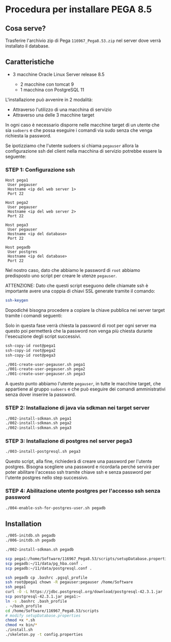 # Procedura per installare PEGA 8.5

## Cosa serve?

Trasferire l'archivio zip di Pega `116967_Pega8.53.zip` nel server dove verrà installato il database.

## Caratteristiche

  - 3 macchine Oracle Linux Server release 8.5

    - 2 macchine con tomcat 9
    - 1 macchina con PostgreSQL 11

L'installazione può avvenire in 2 modalità:

  - Attraverso l'utilizzo di una macchina di servizio
  - Attraverso una delle 3 macchine target

In ogni caso è necessario disporre nelle macchine target
di un utente che sia `sudoers` e che possa eseguire
i comandi via sudo senza che venga richiesta la password.

Se ipotizziamo che l'utente sudoers si chiama `pegauser`
allora la configurazione ssh del client nella macchina di servizio
potrebbe essere la seguente:

### STEP 1: Configurazione ssh

```ssh-config
Host pega1
 User pegauser
 Hostname <ip del web server 1>
 Port 22

Host pega2
 User pegauser
 Hostname <ip del web server 2>
 Port 22

Host pega3
 User pegauser
 Hostname <ip del database>
 Port 22

Host pegadb
 User postgres
 Hostname <ip del database>
 Port 22
```

Nel nostro caso, dato che abbiamo le password di `root`
abbiamo predisposto uno script per creare le utenze `pegauser`.

ATTENZIONE: Dato che questi script eseguono delle chiamate ssh
è importante avere una coppia di chiavi SSL generate tramite il comando:

```bash
ssh-keygen
```

Dopodiché bisogna procedere a copiare la chiave pubblica nei
server target tramite i comandi seguenti:

Solo in questa fase verrà chiesta la password di root per ogni
server ma questo poi permetterà che la password non venga più chiesta
durante l'esecuzione degli script successivi.

```bash
ssh-copy-id root@pega1
ssh-copy-id root@pega2
ssh-copy-id root@pega3
```

```bash
./001-create-user-pegauser.sh pega1
./001-create-user-pegauser.sh pega2
./001-create-user-pegauser.sh pega3
```

A questo punto abbiamo l'utente `pegauser`,
in tutte le macchine target,
che appartiene al gruppo `sudoers`
e che può eseguire dei comandi amministrativi
senza dover inserire la password.

### STEP 2: Installazione di java via sdkman nei target server

```bash
./002-install-sdkman.sh pega1
./002-install-sdkman.sh pega2
./002-install-sdkman.sh pega3
```

### STEP 3: Installazione di postgres nel server pega3

```bash
./003-install-postgresql.sh pega3
```

Questo script, alla fine, richiederà di creare una password per l'utente
postgres. Bisogna scegliere una password e ricordarla perché
servirà per poter abilitare l'accesso ssh tramite chiave ssh e senza password
per l'utente postgres nello step successivo.

### STEP 4: Abilitazione utente postgres per l'accesso ssh senza password

```bash
./004-enable-ssh-for-postgres-user.sh pegadb
```

## Installation

```bash
./005-initdb.sh pegadb
./006-initdb.sh pegadb

./002-install-sdkman.sh pegadb

scp pega1:/home/Software/116967_Pega8.53/scripts/setupDatabase.properties .
scp pegadb:~/11/data/pg_hba.conf .
scp pegadb:~/11/data/postgresql.conf .

ssh pegadb cp .bashrc .pgsql_profile
ssh root@pega1 chown -R pegauser:pegauser /home/Software
ssh pega1
curl -O -L https://jdbc.postgresql.org/download/postgresql-42.3.1.jar
scp postgresql-42.3.1.jar pega1:~
ln -s .bashrc .bash_profile
. ~/bash_profile
cd /home/Software/116967_Pega8.53/scripts
# modify setupDatabase.properties
chmod +x *.sh
chmod +x bin/*
./install.sh
./skeleton.py -t config.properties
```
